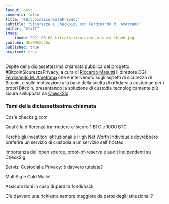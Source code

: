 ```yaml
---
layout: post
comments: false
title: "#BitcoinSicurezzaPrivacy"
subtitle: "Sicurezza e CheckSig, con Ferdinando M. Ametrano"
author: "Staff"
image:
    thumb: 2021-06-08-bitcoin-sicurezza-privacy-thumb.jpg
youtube: ULvPMeXcJ5w
published: true
newsfeed: true
---
```


Ospite della  diciassettesima chiamata pubblica del progetto #BitcoinSicurezzaPrivacy​, a cura di [Riccardo Masutti](https://www.linkedin.com/in/riccardomasutti/) il direttore DGI [Ferdinando M. Ametrano](https://ametrano.net) che è intervenuto sugli aspetti di sicurezza di Bitcoin, e sulle motivazioni alla base della scelta di affidarsi a custodian per i propri Bitcoin, presentando la soluzione di custodia tecnologicamente più sicura sviluppata da [CheckSig](https://checksig.com/it).

### Temi della diciassettesima chiamata
>
Cos'è checksig.com
>
Qual è la differenza tra mettere al sicuro 1 BTC e 1000 BTC
>
Perchè gli investitori istituzionali e High Net Worth Individuals dovrebbero preferire un servizio di custodia a un servizio self hosted
>
Importanza dell'open source, proof-of-reserve e audit indipendenti su CheckSig
>
Servizi Custodial e Privacy: è davvero tutelata?
>
MultiSig e Cold Wallet
>
Assicurazioni in caso di perdita fondi/hack
>
C'è davvero una richiesta sempre maggiore da parte degli istituzionali?
